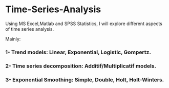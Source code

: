 # Time-Series-Analysis

Using MS Excel,Matlab and SPSS Statistics, I will explore different aspects of time series analysis. 

Mainly: 

### 1- Trend models: Linear, Exponential, Logistic, Gompertz.

### 2- Time series decomposition: Additif/Multiplicatif models.

### 3- Exponential Smoothing: Simple, Double, Holt, Holt-Winters.
